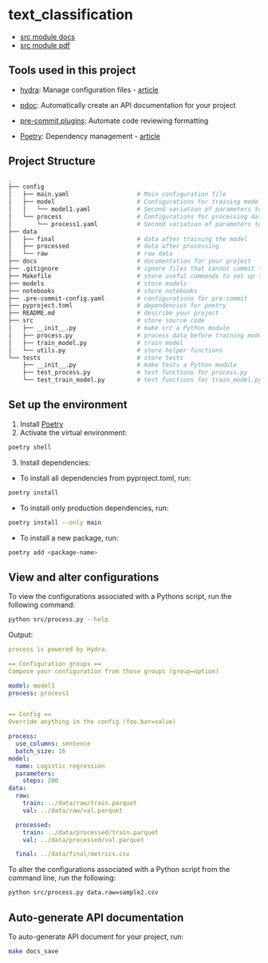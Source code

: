 # text_classification

* [src module docs](docs/src.md)
* [src module pdf](docs/src.pdf)

## Tools used in this project

* [hydra](https://hydra.cc/): Manage configuration
  files - [article](https://mathdatasimplified.com/stop-hard-coding-in-a-data-science-project-use-configuration-files-instead/)
* [pdoc](https://github.com/pdoc3/pdoc): Automatically create an API documentation for your project
* [pre-commit plugins](https://pre-commit.com/): Automate code reviewing formatting

* [Poetry](https://towardsdatascience.com/how-to-effortlessly-publish-your-python-package-to-pypi-using-poetry-44b305362f9f):
  Dependency management - [article](https://mathdatasimplified.com/poetry-a-better-way-to-manage-python-dependencies/)

## Project Structure

```bash
.
├── config                      
│   ├── main.yaml                   # Main configuration file
│   ├── model                       # Configurations for training model
│   │   └── model1.yaml             # Second variation of parameters to train model
│   └── process                     # Configurations for processing data
│       └── process1.yaml           # Second variation of parameters to process data
├── data            
│   ├── final                       # data after training the model
│   ├── processed                   # data after processing
│   └── raw                         # raw data
├── docs                            # documentation for your project
├── .gitignore                      # ignore files that cannot commit to Git
├── Makefile                        # store useful commands to set up the environment
├── models                          # store models
├── notebooks                       # store notebooks
├── .pre-commit-config.yaml         # configurations for pre-commit
├── pyproject.toml                  # dependencies for poetry
├── README.md                       # describe your project
├── src                             # store source code
│   ├── __init__.py                 # make src a Python module 
│   ├── process.py                  # process data before training model
│   ├── train_model.py              # train model
│   └── utils.py                    # store helper functions
└── tests                           # store tests
    ├── __init__.py                 # make tests a Python module 
    ├── test_process.py             # test functions for process.py
    └── test_train_model.py         # test functions for train_model.py
```

## Set up the environment

1. Install [Poetry](https://python-poetry.org/docs/#installation)
2. Activate the virtual environment:

```bash
poetry shell
```

3. Install dependencies:

- To install all dependencies from pyproject.toml, run:

```bash
poetry install
```

- To install only production dependencies, run:

```bash
poetry install --only main
```

- To install a new package, run:

```bash
poetry add <package-name>
```

## View and alter configurations

To view the configurations associated with a Pythons script, run the following command:

```bash
python src/process.py --help
```

Output:

```yaml
process is powered by Hydra.

== Configuration groups ==
Compose your configuration from those groups (group=option)

model: model1
process: process1


== Config ==
Override anything in the config (foo.bar=value)

process:
  use_columns: sentence
  batch_size: 16
model:
  name: Logistic regression
  parameters:
    steps: 200
data:
  raw:
    train: ../data/raw/train.parquet
    val: ../data/raw/val.parquet

  processed:
    train: ../data/processed/train.parquet
    val: ../data/processed/val.parquet

  final: ../data/final/metrics.csv
```

To alter the configurations associated with a Python script from the command line, run the following:

```bash
python src/process.py data.raw=sample2.csv
```

## Auto-generate API documentation

To auto-generate API document for your project, run:

```bash
make docs_save
```
